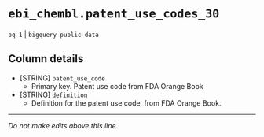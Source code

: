 # `ebi_chembl.patent_use_codes_30`
`bq-1` | `bigquery-public-data`

## Column details
* [STRING]    `patent_use_code`
  - Primary key. Patent use code from FDA Orange Book
* [STRING]    `definition`
  - Definition for the patent use code, from FDA Orange Book.

-------------------------------------------------------------------------------
*Do not make edits above this line.*
